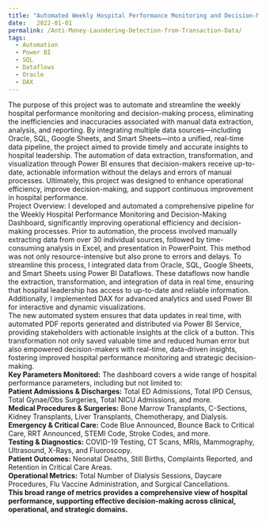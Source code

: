 ```yaml
---
title: "Automated Weekly Hospital Performance Monitoring and Decision-Making System"
date:   2022-01-01
permalink: /Anti-Money-Laundering-Detection-from-Transaction-Data/
tags:
  - Automation
  - Power BI
  - SQL
  - Dataflows
  - Oracle
  - DAX
---
```


The purpose of this project was to automate and streamline the weekly hospital performance monitoring and decision-making process, eliminating the inefficiencies and inaccuracies associated with manual data extraction, analysis, and reporting. By integrating multiple data sources—including Oracle, SQL, Google Sheets, and Smart Sheets—into a unified, real-time data pipeline, the project aimed to provide timely and accurate insights to hospital leadership. The automation of data extraction, transformation, and visualization through Power BI ensures that decision-makers receive up-to-date, actionable information without the delays and errors of manual processes. Ultimately, this project was designed to enhance operational efficiency, improve decision-making, and support continuous improvement in hospital performance.
\
Project Overview: I developed and automated a comprehensive pipeline for the Weekly Hospital Performance Monitoring and Decision-Making Dashboard, significantly improving operational efficiency and decision-making processes. Prior to automation, the process involved manually extracting data from over 30 individual sources, followed by time-consuming analysis in Excel, and presentation in PowerPoint. This method was not only resource-intensive but also prone to errors and delays.
To streamline this process, I integrated data from Oracle, SQL, Google Sheets, and Smart Sheets using Power BI Dataflows. These dataflows now handle the extraction, transformation, and integration of data in real time, ensuring that hospital leadership has access to up-to-date and reliable information. Additionally, I implemented DAX for advanced analytics and used Power BI for interactive and dynamic visualizations.
\
The new automated system ensures that data updates in real time, with automated PDF reports generated and distributed via Power BI Service, providing stakeholders with actionable insights at the click of a button. This transformation not only saved valuable time and reduced human error but also empowered decision-makers with real-time, data-driven insights, fostering improved hospital performance monitoring and strategic decision-making.
\
**Key Parameters Monitored:** The dashboard covers a wide range of hospital performance parameters, including but not limited to:
\
**Patient Admissions & Discharges:** Total ED Admissions, Total IPD Census, Total Gynae/Obs Surgeries, Total NICU Admissions, and more.
\
**Medical Procedures & Surgeries:** Bone Marrow Transplants, C-Sections, Kidney Transplants, Liver Transplants, Chemotherapy, and Dialysis.
\
**Emergency & Critical Care:** Code Blue Announced, Bounce Back to Critical Care, RRT Announced, STEMI Code, Stroke Codes, and more.
\
**Testing & Diagnostics:** COVID-19 Testing, CT Scans, MRIs, Mammography, Ultrasound, X-Rays, and Fluoroscopy.
\
**Patient Outcomes:** Neonatal Deaths, Still Births, Complaints Reported, and Retention in Critical Care Areas.
\
**Operational Metrics:** Total Number of Dialysis Sessions, Daycare Procedures, Flu Vaccine Administration, and Surgical Cancellations.
\
**This broad range of metrics provides a comprehensive view of hospital performance, supporting effective decision-making across clinical, operational, and strategic domains.**

   
